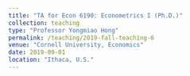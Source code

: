 ```yaml
---
title: "TA for Econ 6190: Econometrics I (Ph.D.)"
collection: teaching
type: "Professor Yongmiao Hong"
permalink: /teaching/2019-fall-teaching-6
venue: "Cornell University, Economics"
date: 2019-09-01
location: "Ithaca, U.S."
---
```

